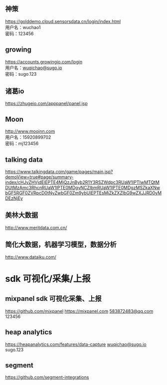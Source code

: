 ## 神策 ##
https://golddemo.cloud.sensorsdata.cn/login/index.html <br />
用户名：wuchao1 <br />
密码：123456 <br />

## growing ##
https://accounts.growingio.com/login <br />
用户名：wuqichao@sugo.io <br />
密码：sugo.123 <br />

## 诸葛io ##
https://zhugeio.com/apppanel/panel.jsp 

## Moon ##
http://www.moojnn.com <br />
用户名：15920899702 <br />
密码：mj123456 <br />

## talking  data ##
https://www.talkingdata.com/game/pages/main.jsp?demoView=true#page/summary-index/cHJvZHVjdElEPTE4MjQzJnByb2R1Y3RSZWdpc3RUaW1lPTIwMTQtMDUtMzAmc3RhcnRUaW1lPTE0MDgyNCZlbmRUaW1lPTE0MDgzMSZkaXNwbGF5RGF0ZVRpcD0tNyZwbGF0Zm9ybUlEPTEsMiZkZXZlbG9wZXJJRD0yMDEzNjEy

##  美林大数据
http://www.meritdata.com.cn/

## 简化大数据，机器学习模型，数据分析
http://www.dataiku.com/

# sdk 可视化/采集/上报 ##

## mixpanel sdk 可视化采集、上报
https://github.com/mixpanel
https://mixpanel.com
583872483@qq.com
123456

## heap analytics
https://heapanalytics.com/features/data-capture
wuqichao@sugo.io
sugo.123

## segment
https://github.com/segment-integrations




